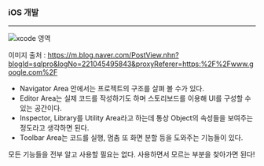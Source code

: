 ### iOS 개발

---

![xcode 영역](https://mblogthumb-phinf.pstatic.net/MjAxNzA3MDZfMTc5/MDAxNDk5MzI3NzQyMTY4.QuMilUP_AOwiy08FWjWZSgcuxSzGd9_oWimIJZTZuXUg.HH5BCZJeILpIwenPkGbBfd3buI8ggr-xIoLruX3WeSIg.PNG.sqlpro/Pasted_Graphic.png?type=w2) 

이미지 출처 : https://m.blog.naver.com/PostView.nhn?blogId=sqlpro&logNo=221045495843&proxyReferer=https:%2F%2Fwww.google.com%2F

- Navigator Area 안에서는 프로젝트의 구조를 살펴 볼 수가 있다.
- Editor Area는 실제 코드를 작성하기도 하며 스토리보드를 이용해 UI를 구성할 수 있는 공간이다.
- Inspector, Library를 Utility Area라고 하는데 통상 Object의 속성들을 보여주는 정도라고 생각하면 된다.
- Toolbar Area는 코드를 실행, 멈춤 또 화면 분할 등을 도와주는 기능들이 있다.

모든 기능들을 전부 알고 사용할 필요는 없다. 사용하면서 모르는 부분을 찾아가면 된다!